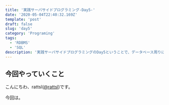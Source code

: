 ```yaml
---
title: '実践サーバサイドプログラミング-Day5-'
date: '2020-05-04T22:40:32.169Z'
template: 'post'
draft: false
slug: 'day5'
category: 'Programing'
tags:
  - 'RDBMS'
  - 'SQL'
description: '実践サーバサイドプログラミングのDay5ということで、データベース周りについて勉強していきます。'
---
```


## 今回やっていくこと

こんにちわ、rattsl([@rattsl](https://twitter.com/rattsl))です。

今回は。